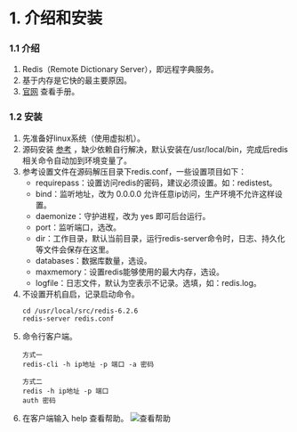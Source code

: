 # 1. 介绍和安装

### 1.1 介绍
1. Redis（Remote Dictionary Server），即远程字典服务。
2. 基于内存是它快的最主要原因。
3. [官网](https://redis.io/) 查看手册。

### 1.2 安装
1. 先准备好linux系统（使用虚拟机）。
2. 源码安装 [参考](https://redis.io/docs/getting-started/installation/install-redis-from-source/) ，缺少依赖自行解决，默认安装在/usr/local/bin，完成后redis相关命令自动加到环境变量了。
3. 参考设置文件在源码解压目录下redis.conf，一些设置项目如下：
   + requirepass：设置访问redis的密码，建议必须设置。如：redistest。
   + bind：监听地址，改为 0.0.0.0 允许任意ip访问，生产环境不允许这样设置。
   + daemonize：守护进程，改为 yes 即可后台运行。
   + port：监听端口，选改。
   + dir：工作目录，默认当前目录，运行redis-server命令时，日志、持久化等文件会保存在这里。
   + databases：数据库数量，选设。
   + maxmemory：设置redis能够使用的最大内存，选设。
   + logfile：日志文件，默认为空表示不记录。选填，如：redis.log。
4. 不设置开机自启，记录启动命令。
    ```shell
    cd /usr/local/src/redis-6.2.6
    redis-server redis.conf
    ```
5. 命令行客户端。
    ```shell
    方式一
    redis-cli -h ip地址 -p 端口 -a 密码
    
    方式二
    redis -h ip地址 -p 端口
    auth 密码
    ```
6. 在客户端输入 help 查看帮助。
![查看帮助](images/redis客户端help.png)